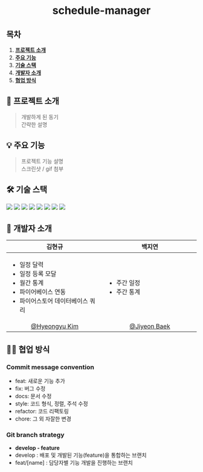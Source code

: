 <div align="center">
  <h1>schedule-manager</h1>
</div>

## 목차
1. [**프로젝트 소개**](#1)
1. [**주요 기능**](#2)
1. [**기술 스택**](#3)
1. [**개발자 소개**](#4)
1. [**협업 방식**](#5)

<div id="1"></div>

## 🎉 프로젝트 소개
> 개발하게 된 동기  
> 간략한 설명

<div id="2"></div>

## 💡 주요 기능
> 프로젝트 기능 설명  
> 스크린샷 / gif 첨부

<div id="3"></div>

## 🛠 기술 스택
<img src="https://img.shields.io/badge/React-61DAFB?style=flat-square&logo=React&logoColor=white"/> <img src="https://img.shields.io/badge/TypeScript-3178C6?style=flat-square&logo=TypeScript&logoColor=white"/> <img src="https://img.shields.io/badge/MobX-FF9955?style=flat-square&logo=MobX&logoColor=white"/> <img src="https://img.shields.io/badge/Sass(SCSS)-CC6699?style=flat-square&logo=Sass&logoColor=white"/> <img src="https://img.shields.io/badge/Webpack-8DD6F9?style=flat-square&logo=Webpack&logoColor=white"/> <img src="https://img.shields.io/badge/Babel-F9DC3E?style=flat-square&logo=Babel&logoColor=white"/> <img src="https://img.shields.io/badge/Prettier-F7B93E?style=flat-square&logo=Prettier&logoColor=white"/> <img src="https://img.shields.io/badge/Firebase-FFCA28?style=flat-square&logo=Firebase&logoColor=white"/>

<div id="4"></div>

## 💑 개발자 소개
|김현규|백지연|
|-|-|
|<img width=300 /><ul><li>일정 달력</li><li>일정 등록 모달</li><li>월간 통계</li><li>파이어베이스 연동</li><li>파이어스토어 데이터베이스 쿼리</li></ul>|<img width=300 /><ul><li>주간 일정</li><li>주간 통계</li></ul>|
|<div align='center'>[@Hyeongyu Kim](https://github.com/hyeonQyu)<div/>|<div align='center'>[@Jiyeon Baek](https://github.com/100Gyeon)<div/>|

<div id="5"></div>

## 🤝🏼 협업 방식
### Commit message convention
- feat: 새로운 기능 추가
- fix: 버그 수정
- docs: 문서 수정
- style: 코드 형식, 정렬, 주석 수정
- refactor: 코드 리팩토링
- chore: 그 외 자잘한 변경

### Git branch strategy
- **develop - feature**
- develop : 배포 및 개발된 기능(feature)을 통합하는 브랜치
- feat/[name] : 담당자별 기능 개발을 진행하는 브랜치
